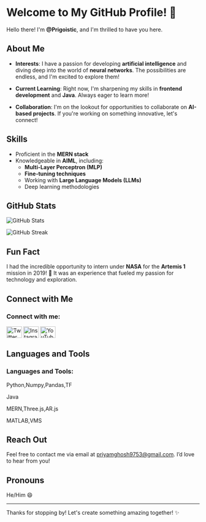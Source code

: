 # Welcome to My GitHub Profile! 👋

 <!-- Add a header image link here -->

Hello there! I'm **@Prigoistic**, and I'm thrilled to have you here.

## About Me

- **Interests**: I have a passion for developing **artificial intelligence** and diving deep into the world of **neural networks**. The possibilities are endless, and I'm excited to explore them!

- **Current Learning**: Right now, I'm sharpening my skills in **frontend development** and **Java**. Always eager to learn more!

- **Collaboration**: I'm on the lookout for opportunities to collaborate on **AI-based projects**. If you're working on something innovative, let's connect!

## Skills

- Proficient in the **MERN stack**
- Knowledgeable in **AIML**, including:
  - **Multi-Layer Perceptron (MLP)**
  - **Fine-tuning techniques**
  - Working with **Large Language Models (LLMs)**
  - Deep learning methodologies

## GitHub Stats

![GitHub Stats](https://github-readme-stats.vercel.app/api?username=Prigoistic&show_icons=true&theme=radical) <!-- Replace 'Prigoistic' with your username -->

![GitHub Streak](https://github-readme-streak-stats.herokuapp.com/?user=Prigoistic&theme=radical) <!-- Replace 'Prigoistic' with your username -->

## Fun Fact

I had the incredible opportunity to intern under **NASA** for the **Artemis 1** mission in 2019! 🚀 It was an experience that fueled my passion for technology and exploration.

## Connect with Me

<h3 align="left">Connect with me:</h3>
<p align="left">
<a href="https://twitter.com/yourprofile" target="blank"><img align="center" src="https://cdn.jsdelivr.net/npm/simple-icons@3.0.1/icons/twitter.svg" alt="Twitter" height="30" width="40" /></a>
<a href="https://www.linkedin.com/in/priyam-ghosh-252076231/" target="blank"><img align="center" src="https://cdn.jsdelivr.net/npm/simple-icons@3.0.1/icons/instagram.svg" alt="Instagram" height="30" width="40" /></a>
<a href="https://youtube.com/yourprofile" target="blank"><img align="center" src="https://cdn.jsdelivr.net/npm/simple-icons@3.0.1/icons/youtube.svg" alt="YouTube" height="30" width="40" /></a>
</p>

## Languages and Tools

<h3 align="left">Languages and Tools:</h3>
<p align="left">
  <p>Python,Numpy,Pandas,TF</p>
  <p>Java</p>
  <p>MERN,Three.js,AR.js</p>
  <p>MATLAB,VMS</p>
<!-- Add more tools as needed -->
</p>

## Reach Out

Feel free to contact me via email at [priyamghosh9753@gmail.com](mailto:priyamghosh9753@gmail.com). I’d love to hear from you!

## Pronouns

He/Him 😄

---

Thanks for stopping by! Let's create something amazing together! ✨

<!---
Prigoistic/Prigoistic is a ✨ special ✨ repository because its `README.md` (this file) appears on your GitHub profile.
You can click the Preview link to take a look at your changes.
--->
